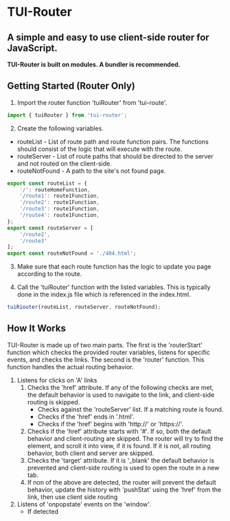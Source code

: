 # TUI-Router
## A simple and easy to use client-side router for JavaScript.
**TUI-Router is built on modules. A bundler is recommended.**


## Getting Started (Router Only)
1. Import the router function 'tuiRouter' from 'tui-route'.

```js
import { tuiRouter } from 'tui-router';
```

2. Create the following variables.
- routeList - List of route path and route function pairs. The functions should consist of the logic that will execute with the route.
- routeServer - List of route paths that should be directed to the server and not routed on the client-side.
- routeNotFound - A path to the site's not found page.

```js
export const routeList = {
    '/': routeHomeFunction,
    '/route1': route1Function,
    '/route2': route1Function,
    '/route3': route1Function,
    '/route4': route1Function,
};
export const routeServer = [
    '/route2',
    '/route3'
];
export const routeNotFound = './404.html';
```

3. Make sure that each route function has the logic to update you page according to the route.

4. Call the 'tuiRouter' function with the listed variables. This is typically done in the index.js file which is referenced in the index.html.

```js
tuiRiouter(routeList, routeServer, routeNotFound);
```

## How It Works
TUI-Router is made up of two main parts. The first is the 'routerStart' function which checks the provided router variables, listens for specific events, and checks the links. The second is the 'router' function. This function handles the actual routing behavior.
1. Listens for clicks on 'A' links
    1. Checks the 'href' attribute. If any of the following checks are met, the default behavior is used to navigate to the link, and client-side routing is skipped.
        - Checks against the 'routeServer' list. If a matching route is found.
        - Checks if the 'href' ends in '.html'.
        - Checks if the 'href' begins with 'http://' or 'https://'.
    2. Checks if the 'href' attribute starts with '#'. If so, both the default behavior and client-routing are skipped. The router will try to find the element, and scroll it into view, if it is found. If it is not, all routing behavior, both client and server are skipped.
    3. Checks the 'target' attribute. If it is '_blank' the default behavior is prevented and client-side routing is used to open the route in a new tab.
    4. If non of the above are detected, the router will prevent the default behavior, update the history with 'pushStat' using the 'href' from the link, then use client side routing
2. Listens of 'onpopstate' events on the 'window'.
    - If detected
